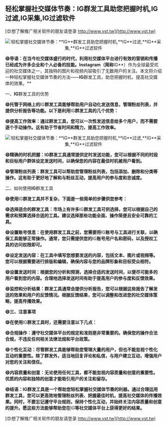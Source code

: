 ## **轻松掌握社交媒体节奏：**IG**群发工具助您把握时机,**IG**过滤,**IG**采集,**IG**过滤软件**

[😍想了解推广相关软件的朋友请登录 http://www.vst.tw](http://www.vst.tw)

 <center><img src="https://vst.tw/MP4/tuiguang/png/2.png" alt="轻松掌握社交媒体节奏：**IG**群发工具助您把握时机,**IG**过滤,**IG**采集,**IG**过滤软件"></center>

**😄导语：在当今社交媒体盛行的时代，利用社交媒体平台进行有效的营销和传播已经成为许多企业和个人必备的技能。Instagram（简称**IG**）作为全球最受欢迎的社交媒体之一，其独特的图片和视频内容吸引了无数用户的关注。本文将介绍一种轻松掌握社交媒体节奏的方法——**IG**群发工具，助您把握时机，提高社交媒体的效果。**

一、**IG**群发工具的优势

**😄托管于网络上的**IG**群发工具能够帮助用户自动化发送信息，管理粉丝列表，并提供分析报告等功能。以下是利用**IG**群发工具的几个优势：**

**😄提高工作效率：通过群发工具，您可以一次性发送信息给多个用户，而不需要逐个手动操作。这有助于节省时间和精力，提高工作效率。**

 <center><img src="https://vst.tw/MP4/tuiguang/png/8.png" alt="轻松掌握社交媒体节奏：**IG**群发工具助您把握时机,**IG**过滤,**IG**采集,**IG**过滤软件"></center>

**😄精确的时机把握：**IG**群发工具通常提供定时发送功能，您可以根据不同的时段和目标用户群体设定发送时间，以确保您的内容在最佳时机被用户看到。**

**😄管理粉丝列表：群发工具可以帮助您管理粉丝列表，包括添加、删除和分类等操作。这有助于更好地了解和与粉丝互动，提高用户的参与度和忠诚度。**

二、如何使用**IG**群发工具

**😄使用**IG**群发工具并不复杂，下面是一些简单的步骤供您参考：**

**😄选择适合的群发工具：市场上有许多**IG**群发工具可供选择，您可以根据自己的需求和预算选择合适的工具。建议选择那些功能全面、操作简便且安全可靠的工具。**

**😄设置账号信息：在使用群发工具之前，您需要将**IG**账号与工具进行关联，以确保工具能够正常操作。通常，您只需提供您的**IG**账号用户名和密码，以及授权工具的访问权限即可。**

**😄设定发送内容：在工具中填写您想要发送的内容，包括文本、图片或视频等。您可以根据需要进行排版和编辑，确保内容与您的品牌形象和目标受众相符。**

**😄设置发送时间：根据您的分析和预测，选择合适的发送时间，以便尽可能多的用户看到您的内容。合理地选择发送时间有助于提高用户的参与度和反馈效果。**

**😄监控和分析结果：群发工具通常会提供分析报告，您可以根据这些报告了解发送的效果和用户的反馈情况。根据反馈结果，您可以调整和改进您的社交媒体策略，提高传播效果。**

**😄三、注意事项**

**😄在使用**IG**群发工具时，还需要注意以下几点：**

**😄合规操作：遵守社交媒体平台的规定和准则是非常重要的。确保您的操作合法合规，不违反任何相关法律法规和平台政策。**

**😄个性化互动：尽管群发工具能够帮助您管理大量的用户，但也不能忽视个性化互动的重要性。除了群发外，适当地回复评论和私信，与用户建立互动，增强用户对您的关注和信任。**

**😄内容质量和创意：无论使用任何工具，都不能忽视内容质量和创意的重要性。优质的内容和独特的创意才能吸引用户的关注和留存。**

**😄结语：**IG**群发工具是一个帮助您轻松掌握社交媒体节奏的利器。通过合理运用群发工具，您可以更高效地管理粉丝列表、把握最佳时机，提高社交媒体的传播效果。同时，不要忘记遵守平台规则，保持个性化互动，并始终关注内容质量和创意的提升。愿这些方法能够帮助您在**IG**等社交媒体平台上获得更好的结果。**

[😍想了解推广相关软件的朋友请登录 http://www.vst.tw](http://www.vst.tw)



